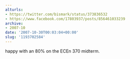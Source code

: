 ```yaml
---
alturls:
- https://twitter.com/bismark/status/373836532
- https://www.facebook.com/17803937/posts/856461033239
archive:
- 2007-10
date: '2007-10-30T00:03:04+00:00'
slug: '1193702584'
---
```


happy with an 80% on the ECEn 370 midterm.

